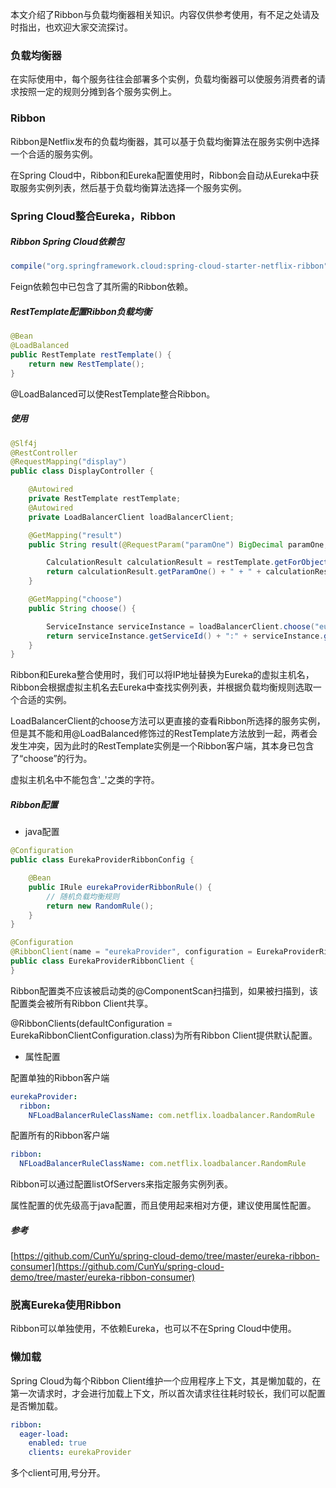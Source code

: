 本文介绍了Ribbon与负载均衡器相关知识。内容仅供参考使用，有不足之处请及时指出，也欢迎大家交流探讨。

### 负载均衡器

在实际使用中，每个服务往往会部署多个实例，负载均衡器可以使服务消费者的请求按照一定的规则分摊到各个服务实例上。

### Ribbon

Ribbon是Netflix发布的负载均衡器，其可以基于负载均衡算法在服务实例中选择一个合适的服务实例。

在Spring Cloud中，Ribbon和Eureka配置使用时，Ribbon会自动从Eureka中获取服务实例列表，然后基于负载均衡算法选择一个服务实例。

### Spring Cloud整合Eureka，Ribbon

##### Ribbon Spring Cloud依赖包

``` groovy
compile("org.springframework.cloud:spring-cloud-starter-netflix-ribbon")
```

Feign依赖包中已包含了其所需的Ribbon依赖。

##### RestTemplate配置Ribbon负载均衡

``` java
@Bean
@LoadBalanced
public RestTemplate restTemplate() {
    return new RestTemplate();
}
```

@LoadBalanced可以使RestTemplate整合Ribbon。

##### 使用

``` java
@Slf4j
@RestController
@RequestMapping("display")
public class DisplayController {

    @Autowired
    private RestTemplate restTemplate;
    @Autowired
    private LoadBalancerClient loadBalancerClient;

    @GetMapping("result")
    public String result(@RequestParam("paramOne") BigDecimal paramOne, @RequestParam("paramTwo") BigDecimal paramTwo) {

        CalculationResult calculationResult = restTemplate.getForObject("http://eurekaProvider/calculation/add?paramOne=" + paramOne + "&paramTwo=" + paramTwo, CalculationResult.class);
        return calculationResult.getParamOne() + " + " + calculationResult.getParamTwo() + " = " + calculationResult.getResult();
    }

    @GetMapping("choose")
    public String choose() {

        ServiceInstance serviceInstance = loadBalancerClient.choose("eurekaProvider");
        return serviceInstance.getServiceId() + ":" + serviceInstance.getHost() + ":" + serviceInstance.getPort();
    }
}
```

Ribbon和Eureka整合使用时，我们可以将IP地址替换为Eureka的虚拟主机名，Ribbon会根据虚拟主机名去Eureka中查找实例列表，并根据负载均衡规则选取一个合适的实例。

LoadBalancerClient的choose方法可以更直接的查看Ribbon所选择的服务实例，但是其不能和用@LoadBalanced修饰过的RestTemplate方法放到一起，两者会发生冲突，因为此时的RestTemplate实例是一个Ribbon客户端，其本身已包含了“choose”的行为。

虚拟主机名中不能包含'_'之类的字符。

##### Ribbon配置

* java配置

``` java
@Configuration
public class EurekaProviderRibbonConfig {

    @Bean
    public IRule eurekaProviderRibbonRule() {
        // 随机负载均衡规则
        return new RandomRule();
    }
}
```

``` java
@Configuration
@RibbonClient(name = "eurekaProvider", configuration = EurekaProviderRibbonConfig.class)
public class EurekaProviderRibbonClient {
}
```

Ribbon配置类不应该被启动类的@ComponentScan扫描到，如果被扫描到，该配置类会被所有Ribbon Client共享。

@RibbonClients(defaultConfiguration = EurekaRibbonClientConfiguration.class)为所有Ribbon Client提供默认配置。

* 属性配置

配置单独的Ribbon客户端

``` yml
eurekaProvider:
  ribbon:
    NFLoadBalancerRuleClassName: com.netflix.loadbalancer.RandomRule
```

配置所有的Ribbon客户端

``` yml
ribbon:
  NFLoadBalancerRuleClassName: com.netflix.loadbalancer.RandomRule
```

Ribbon可以通过配置listOfServers来指定服务实例列表。

属性配置的优先级高于java配置，而且使用起来相对方便，建议使用属性配置。

##### 参考

[https://github.com/CunYu/spring-cloud-demo/tree/master/eureka-ribbon-consumer](https://github.com/CunYu/spring-cloud-demo/tree/master/eureka-ribbon-consumer)

### 脱离Eureka使用Ribbon

Ribbon可以单独使用，不依赖Eureka，也可以不在Spring Cloud中使用。

### 懒加载

Spring Cloud为每个Ribbon Client维护一个应用程序上下文，其是懒加载的，在第一次请求时，才会进行加载上下文，所以首次请求往往耗时较长，我们可以配置是否懒加载。

``` yml
ribbon:
  eager-load:
    enabled: true
    clients: eurekaProvider
```

多个client可用,号分开。